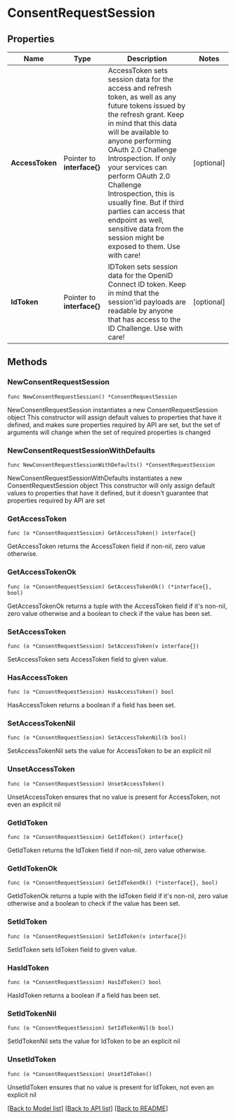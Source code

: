 # ConsentRequestSession

## Properties

Name | Type | Description | Notes
------------ | ------------- | ------------- | -------------
**AccessToken** | Pointer to **interface{}** | AccessToken sets session data for the access and refresh token, as well as any future tokens issued by the refresh grant. Keep in mind that this data will be available to anyone performing OAuth 2.0 Challenge Introspection. If only your services can perform OAuth 2.0 Challenge Introspection, this is usually fine. But if third parties can access that endpoint as well, sensitive data from the session might be exposed to them. Use with care! | [optional] 
**IdToken** | Pointer to **interface{}** | IDToken sets session data for the OpenID Connect ID token. Keep in mind that the session&#39;id payloads are readable by anyone that has access to the ID Challenge. Use with care! | [optional] 

## Methods

### NewConsentRequestSession

`func NewConsentRequestSession() *ConsentRequestSession`

NewConsentRequestSession instantiates a new ConsentRequestSession object
This constructor will assign default values to properties that have it defined,
and makes sure properties required by API are set, but the set of arguments
will change when the set of required properties is changed

### NewConsentRequestSessionWithDefaults

`func NewConsentRequestSessionWithDefaults() *ConsentRequestSession`

NewConsentRequestSessionWithDefaults instantiates a new ConsentRequestSession object
This constructor will only assign default values to properties that have it defined,
but it doesn't guarantee that properties required by API are set

### GetAccessToken

`func (o *ConsentRequestSession) GetAccessToken() interface{}`

GetAccessToken returns the AccessToken field if non-nil, zero value otherwise.

### GetAccessTokenOk

`func (o *ConsentRequestSession) GetAccessTokenOk() (*interface{}, bool)`

GetAccessTokenOk returns a tuple with the AccessToken field if it's non-nil, zero value otherwise
and a boolean to check if the value has been set.

### SetAccessToken

`func (o *ConsentRequestSession) SetAccessToken(v interface{})`

SetAccessToken sets AccessToken field to given value.

### HasAccessToken

`func (o *ConsentRequestSession) HasAccessToken() bool`

HasAccessToken returns a boolean if a field has been set.

### SetAccessTokenNil

`func (o *ConsentRequestSession) SetAccessTokenNil(b bool)`

 SetAccessTokenNil sets the value for AccessToken to be an explicit nil

### UnsetAccessToken
`func (o *ConsentRequestSession) UnsetAccessToken()`

UnsetAccessToken ensures that no value is present for AccessToken, not even an explicit nil
### GetIdToken

`func (o *ConsentRequestSession) GetIdToken() interface{}`

GetIdToken returns the IdToken field if non-nil, zero value otherwise.

### GetIdTokenOk

`func (o *ConsentRequestSession) GetIdTokenOk() (*interface{}, bool)`

GetIdTokenOk returns a tuple with the IdToken field if it's non-nil, zero value otherwise
and a boolean to check if the value has been set.

### SetIdToken

`func (o *ConsentRequestSession) SetIdToken(v interface{})`

SetIdToken sets IdToken field to given value.

### HasIdToken

`func (o *ConsentRequestSession) HasIdToken() bool`

HasIdToken returns a boolean if a field has been set.

### SetIdTokenNil

`func (o *ConsentRequestSession) SetIdTokenNil(b bool)`

 SetIdTokenNil sets the value for IdToken to be an explicit nil

### UnsetIdToken
`func (o *ConsentRequestSession) UnsetIdToken()`

UnsetIdToken ensures that no value is present for IdToken, not even an explicit nil

[[Back to Model list]](../README.md#documentation-for-models) [[Back to API list]](../README.md#documentation-for-api-endpoints) [[Back to README]](../README.md)


